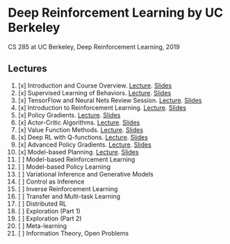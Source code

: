 # Deep Reinforcement Learning by UC Berkeley

CS 285 at UC Berkeley, Deep Reinforcement Learning, 2019

## Lectures

1. [x] Introduction and Course Overview. [Lecture](https://www.youtube.com/watch?v=SinprXg2hUA&list=PLkFD6_40KJIwhWJpGazJ9VSj9CFMkb79A&index=1). [Slides](pdf/lec-1.pdf)
2. [x] Supervised Learning of Behaviors. [Lecture](https://www.youtube.com/watch?v=TUBBIgtQL_k&list=PLkFD6_40KJIwhWJpGazJ9VSj9CFMkb79A&index=2). [Slides](pdf/lec-2.pdf)
3. [x] TensorFlow and Neural Nets Review Session. [Lecture](https://www.youtube.com/watch?v=6PYJFUu3eLQ&list=PLkFD6_40KJIwhWJpGazJ9VSj9CFMkb79A&index=3). [Slides](pdf/lec-3.pdf)
4. [x] Introduction to Reinforcement Learning. [Lecture](https://www.youtube.com/watch?v=w_IIP-swuVo&list=PLkFD6_40KJIwhWJpGazJ9VSj9CFMkb79A&index=4). [Slides](pdf/lec-4.pdf)
5. [x] Policy Gradients. [Lecture](https://www.youtube.com/watch?v=Ds1trXd6pos&list=PLkFD6_40KJIwhWJpGazJ9VSj9CFMkb79A&index=5). [Slides](pdf/lec-5.pdf)
6. [x] Actor-Critic Algorithms. [Lecture](https://www.youtube.com/watch?v=EKqxumCuAAY&list=PLkFD6_40KJIwhWJpGazJ9VSj9CFMkb79A&index=6). [Slides](pdf/lec-6.pdf)
7. [x] Value Function Methods. [Lecture](https://www.youtube.com/watch?v=doR5bMe-Wic&list=PLkFD6_40KJIwhWJpGazJ9VSj9CFMkb79A&index=7). [Slides](pdf/lec-7.pdf)
8. [x] Deep RL with Q-functions. [Lecture](https://www.youtube.com/watch?v=7Lwf-BoIu3M&list=PLkFD6_40KJIwhWJpGazJ9VSj9CFMkb79A&index=8). [Slides](pdf/lec-8.pdf)
9. [x] Advanced Policy Gradients. [Lecture](https://www.youtube.com/watch?v=uR1Ubd2hAlE&list=PLkFD6_40KJIwhWJpGazJ9VSj9CFMkb79A&index=9). [Slides](pdf/lec-9.pdf)
10. [x] Model-based Planning. [Lecture](https://www.youtube.com/watch?v=pE0GUFs-EHI&list=PLkFD6_40KJIwhWJpGazJ9VSj9CFMkb79A&index=10). [Slides](pdf/lec-10.pdf)
11. [ ] Model-based Reinforcement Learning
12. [ ] Model-based Policy Learning
13. [ ] Variational Inference and Generative Models
14. [ ] Control as Inference
15. [ ] Inverse Reinforcement Learning
16. [ ] Transfer and Multi-task Learning
17. [ ] Distributed RL
18. [ ] Exploration (Part 1)
19. [ ] Exploration (Part 2)
20. [ ] Meta-learning
21. [ ] Information Theory, Open Problems
